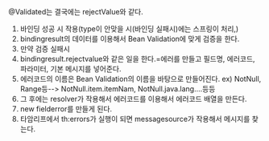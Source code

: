 @Validated는 결국에는 rejectValue와 같다.

1. 바인딩 성공 시 작용(type이 안맞을 시(바인딩 실패시)에는 스프링이 처리,)
2. bindingresult의 데이터를 이용해서 Bean Validation에 맞게 검증을 한다.
3. 만약 검증 실패시
4. bindingresult.rejectvalue와 같은 일을 한다.=에러를 만들고 필드명, 에러코드, 파라미터, 기본 메시지를 넣어준다.
5. 에러코드의 이름은 Bean Validation의 이름을 바탕으로 만들어진다. ex) NotNull, Range등--> NotNull.item.itemNam, NotNull.java.lang....등등
6. 그 후에는 resolver가 작용해서 에러코드를 이용해서 에러코드 배열을 만든다.
7. new fielderror를 만들게 된다.
8. 타암리프에서 th:errors가 실행이 되면 messagesource가 작용해서 메시지를 찾는다.

